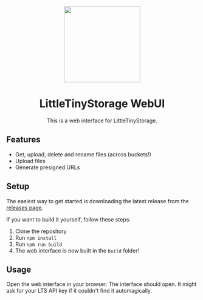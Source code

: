<div align="center">
<img src="https://github.com/dandanthedev/LittleTinyStorage/blob/main/logo.png?raw=true" width="200" height="200">

# LittleTinyStorage WebUI

This is a web interface for LittleTinyStorage.

</div>

## Features

- Get, upload, delete and rename files (across buckets!)
- Upload files
- Generate presigned URLs

## Setup

The easiest way to get started is downloading the latest release from the [releases page](https://github.com/dandanthedev/LittleTinyStorage/releases).

If you want to build it yourself, follow these steps:

1. Clone the repository
2. Run `npm install`
3. Run `npm run build`
4. The web interface is now built in the `build` folder!

## Usage

Open the web interface in your browser. The interface should open.
It might ask for your LTS API key if it couldn't find it automagically.
